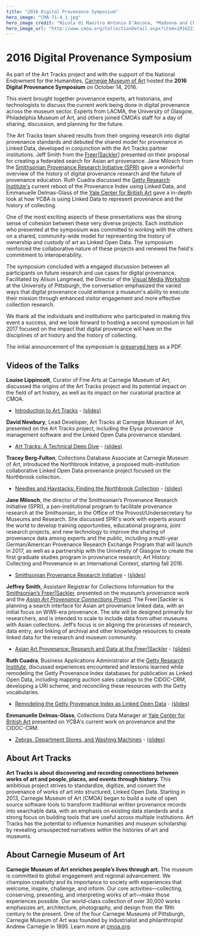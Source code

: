 ```yaml
---
title: "2016 Digital Provenance Symposium"
hero_image: "CMA-71-4_1.jpg"
hero_image_credit: "Nicola di Maestro Antonio D’Ancona, *Madonna and Child Enthroned with SS. Leonard, Jerome, John the Baptist, and Francis* (detail), 1472. Carnegie Museum of Art, Howard A. Noble Fund, 71.4."
hero_image_url: "http://www.cmoa.org/CollectionDetail.aspx?item=1016222"
---
```



# 2016 Digital Provenance Symposium

As part of the Art Tracks project and with the support of the National Endowment for the Humanities, [Carnegie Museum of Art](http://www.cmoa.org) hosted the **2016 Digital Provenance Symposium** on October 14, 2016.
 
This event brought together provenance experts, art historians, and technologists to discuss the current work being done in digital provenance across the museum sector. Experts from LACMA, the University of Glasgow, Philadelphia Museum of Art, and others joined CMOA’s staff for a day of sharing, discussion, and planning for the future.
 
The Art Tracks team shared results from their ongoing research into digital provenance standards and debuted the shared model for provenance in Linked Data, developed in conjunction with the Art Tracks partner institutions. Jeff Smith from the [Freer\|Sackler](https://www.asia.si.edu)] presented on their proposal for creating a federated search for Asian art provenance. Jane Milosch from the [Smithsonian Provenance Research Initiative (SPRI)](http://provenance.si.edu/jsp/spri.aspx) gave a wonderful overview of the history of digital provenance research and the future of provenance education. Ruth Cuadra discussed the [Getty Research Institute's](http://www.getty.edu/research/) current reboot of the Provenance Index using Linked Data, and Emmanuelle Delmas-Glass of the [Yale Center for British Art](http://britishart.yale.edu) gave a in-depth look at how YCBA is using Linked Data to represent provenance and the history of collecting.  
 
One of the most exciting aspects of these presentations was the strong sense of cohesion between these very diverse projects. Each institution who presented at the symposium was committed to working with the others on a shared, community-wide model for representing the history of ownership and custody of art as Linked Open Data. The symposium reinforced the collaborative nature of these projects and renewed the field's commitment to interoperability.  
 
The symposium concluded with a engaged discussion between all participants on future research and use cases for digital provenance. Facilitated by Alison Langmead, the Director of the [Visual Media Workshop](http://www.haa.pitt.edu/visual-media-workshop) at the University of Pittsburgh, the conversation emphasized the varied ways that digital provenance could enhance a museum's ability to execute their mission through enhanced visitor engagement and more effective collection research.
 
We thank all the individuals and institutions who participated in making this event a success, and we look forward to hosting a second symposium in fall 2017 focused on the impact that digital provenance will have on the disciplines of art history and the history of collecting.

The initial announcement of the symposium is [preserved here](/pdfs/symposium_announcement.pdf) as a PDF.

## Videos of the Talks


**Louise Lippincott**, Curator of Fine Arts at Carnegie Museum of Art, discussed the origins of the Art Tracks project and its potential impact on the field of art history, as well as its impact on her curatorial practice at CMOA.

* [Introduction to Art Tracks](https://vimeo.com/188977164) - [(slides)](/slides/lulu_lippincott_-_introduction_to_art_tracks.pptx)

**David Newbury**, Lead Developer, Art Tracks at Carnegie Museum of Art, presented on the Art Tracks project, including the Elysa provenance management software and the Linked Open Data provenance standard.

*  [Art Tracks: A Technical Deep Dive](https://vimeo.com/189077332) - [(slides)](http://www.slideshare.net/workergnome/art-tracks-a-technical-deep-dive)  

**Tracey Berg-Fulton**, Collections Database Associate at Carnegie Museum of Art, introduced the Northbrook Initative, a proposed multi-institution collaborative Linked Open Data provenance project focused on the Northbrook collection.

* [Needles and Haystacks: Finding the Northbrook Collection](https://vimeo.com/189071551) - [(slides)](/slides/needles_and_haystacks.pptx)


**Jane Milosch**, the director of the Smithsonian’s Provenance Research Initiative (SPRI), a pan-institutional program to facilitate provenance research at the Smithsonian, in the Office of the Provost/Undersecretary for Museums and Research. She discussed SPRI's work with experts around the world to develop training opportunities, educational programs, joint research projects, and new technology to improve the sharing of provenance data among experts and the public, including a multi-year German/American Provenance Research Exchange Program that will launch in 2017, as well as a partnership with the University of Glasgow to create the first graduate studies program in provenance research, Art History: Collecting and Provenance in an International Context, starting fall 2016.

* [Smithsonian Provenance Research Initiative](https://vimeo.com/189240895) - [(slides)](/slides/spri_cmoa_presentation_14_oct_2016.pptx)

**Jeffrey Smith**, Assistant Registrar for Collections Information for the [Smithsonian’s Freer\|Sackler](https://www.asia.si.edu), presented on the museum’s provenance work and the  [*Asian Art Provenance Connections Project*](http://www.asia.si.edu/collections/provenance.asp). The Freer\|Sackler is planning a search interface for Asian art provenance linked data, with an initial focus on WWII-era provenance. The site will be designed primarily for researchers, and is intended to scale to include data from other museums with Asian collections. Jeff’s focus is on aligning the processes of research, data entry, and linking of archival and other knowledge resources to create linked data for the research and museum community.

* [Asian Art Provenance: Research and Data at the Freer\|Sackler](https://vimeo.com/189300621) - [(slides)](/slides/freersackler_provenance_cmoa_2016.pptx)

**Ruth Cuadra**, Business Applications Administrator at the [Getty Research Institute](http://www.getty.edu/research/), discussed experiences encountered and lessons learned while remodeling the Getty Provenance Index databases for publication as Linked Open Data, including mapping auction sales catalogs to the CIDOC-CRM, developing a URI scheme, and reconciling these resources with the Getty vocabularies.

*  [Remodeling the Getty Provenance Index as Linked Open Data](https://vimeo.com/189300668) - [(slides)](/slides/rcuadra_cmoa_symposium2.pptx)

**Emmanuelle Delmas-Glass**, Collections Data Manager at [Yale Center for British Art](http://britishart.yale.edu) presented on YCBA's current work on provenance and the CIDOC-CRM.

* [Zebras, Department Stores, and Washing Machines](https://vimeo.com/189300754) - [(slides)](/slides/edg_provenance_slides_for_cmoa.pptx)

## About Art Tracks

**Art Tracks is about discovering and recording connections between works of art and people, places, and events through history.** This ambitious project strives to standardize, digitize, and convert the provenance of works of art into structured, Linked Open Data. Starting in 2013, Carnegie Museum of Art (CMOA) began to build a suite of open source software tools to transform traditional written provenance records into searchable data, with an emphasis on existing data standards and a strong focus on building tools that are useful across multiple institutions. Art Tracks has the potential to influence humanities and museum scholarship by revealing unsuspected narratives within the histories of art and museums.

## About Carnegie Museum of Art

**Carnegie Museum of Art enriches people’s lives through art.** The museum is committed to global engagement and regional advancement. We champion creativity and its importance to society with experiences that welcome, inspire, challenge, and inform. Our core activities—collecting, conserving, presenting, and interpreting works of art—make those experiences possible. Our world-class collection of over 30,000 works emphasizes art, architecture, photography, and design from the 19th century to the present. One of the four Carnegie Museums of Pittsburgh, Carnegie Museum of Art was founded by industrialist and philanthropist Andrew Carnegie in 1895. Learn more at [cmoa.org](http://www.cmoa.org).
